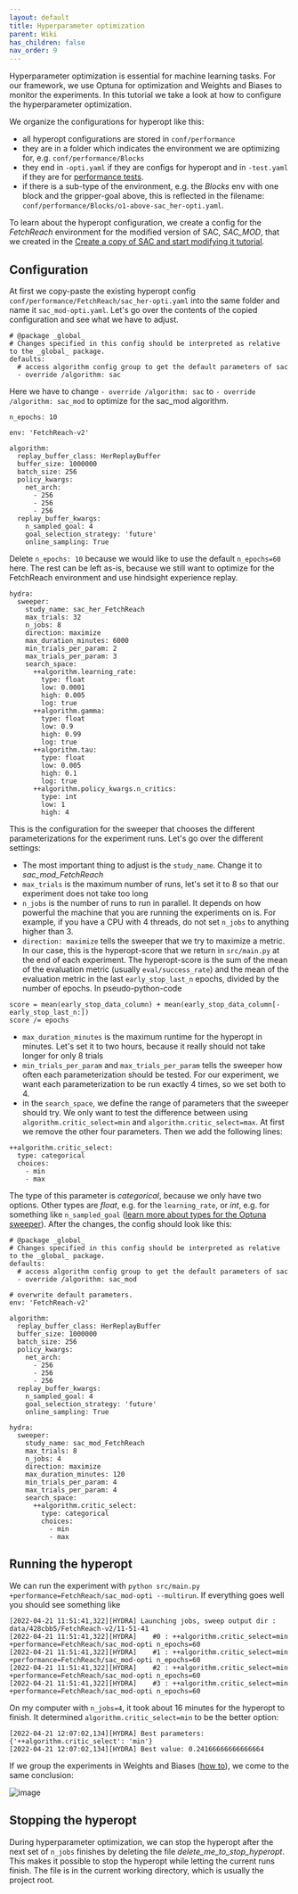 ```yaml
---
layout: default
title: Hyperparameter optimization
parent: Wiki
has_children: false
nav_order: 9 
---
```


Hyperparameter optimization is essential for machine learning tasks. For our framework, we use Optuna for optimization and Weights and Biases to monitor the experiments. In this tutorial we take a look at how to configure the hyperparameter optimization.

We organize the configurations for hyperopt like this:
- all hyperopt configurations are stored in `conf/performance`
- they are in a folder which indicates the environment we are optimizing for, e.g. `conf/performance/Blocks`
- they end in `-opti.yaml` if they are configs for hyperopt and in `-test.yaml` if they are for [performance tests](Performance-tests).
- if there is a sub-type of the environment, e.g. the _Blocks_ env with one block and the gripper-goal above, this is reflected in the filename: `conf/performance/Blocks/o1-above-sac_her-opti.yaml`.

To learn about the hyperopt configuration, we create a config for the _FetchReach_ environment for the modified version of SAC, _SAC_MOD_, that we created in the [Create a copy of SAC and start modifying it tutorial](Adding-a-new-Algorithm).

## Configuration

At first we copy-paste the existing hyperopt config `conf/performance/FetchReach/sac_her-opti.yaml` into the same folder and name it `sac_mod-opti.yaml`. Let's go over the contents of the copied configuration and see what we have to adjust.

```
# @package _global_
# Changes specified in this config should be interpreted as relative to the _global_ package.
defaults:
  # access algorithm config group to get the default parameters of sac
  - override /algorithm: sac
```

Here we have to change `- override /algorithm: sac` to `- override /algorithm: sac_mod` to optimize for the sac_mod algorithm.

```
n_epochs: 10

env: 'FetchReach-v2'

algorithm:
  replay_buffer_class: HerReplayBuffer
  buffer_size: 1000000
  batch_size: 256
  policy_kwargs:
    net_arch:
      - 256
      - 256
      - 256
  replay_buffer_kwargs:
    n_sampled_goal: 4
    goal_selection_strategy: 'future'
    online_sampling: True
``` 
Delete `n_epochs: 10` because we would like to use the default `n_epochs=60` here.
The rest can be left as-is, because we still want to optimize for the FetchReach environment and use hindsight experience replay.

```
hydra:
  sweeper:
    study_name: sac_her_FetchReach
    max_trials: 32
    n_jobs: 8
    direction: maximize
    max_duration_minutes: 6000
    min_trials_per_param: 2
    max_trials_per_param: 3
    search_space:
      ++algorithm.learning_rate:
        type: float
        low: 0.0001
        high: 0.005
        log: true
      ++algorithm.gamma:
        type: float
        low: 0.9
        high: 0.99
        log: true
      ++algorithm.tau:
        type: float
        low: 0.005
        high: 0.1
        log: true
      ++algorithm.policy_kwargs.n_critics:
        type: int
        low: 1
        high: 4
```
This is the configuration for the sweeper that chooses the different parameterizations for the experiment runs. Let's go over the different settings:

- The most important thing to adjust is the `study_name`. Change it to _sac_mod_FetchReach_
- `max_trials` is the maximum number of runs, let's set it to 8 so that our experiment does not take too long
- `n_jobs` is the number of runs to run in parallel. It depends on how powerful the machine that you are running the experiments on is. For example, if you have a CPU with 4 threads, do not set `n_jobs` to anything higher than 3.
- `direction: maximize` tells the sweeper that we try to maximize a metric. In our case, this is the hyperopt-score that we return in `src/main.py` at the end of each experiment. The hyperopt-score is the sum of the mean of the evaluation metric (usually `eval/success_rate`) and the mean of the evaluation metric in the last `early_stop_last_n` epochs, divided by the number of epochs. In pseudo-python-code
```
score = mean(early_stop_data_column) + mean(early_stop_data_column[-early_stop_last_n:])
score /= epochs
```
- `max_duration_minutes` is the maximum runtime for the hyperopt in minutes. Let's set it to two hours, because it really should not take longer for only 8 trials
- `min_trials_per_param` and `max_trials_per_param` tells the sweeper how often each parameterization should be tested. For our experiment, we want each parameterization to be run exactly 4 times, so we set both to 4.
- in the `search_space`, we define the range of parameters that the sweeper should try. We only want to test the difference between using `algorithm.critic_select=min` and `algorithm.critic_select=max`. At first we remove the other four parameters. Then we add the following lines:
```
++algorithm.critic_select:
  type: categorical
  choices:
    - min
    - max
```
The type of this parameter is _categorical_, because we only have two options. Other types are _float_, e.g. for the `learning_rate`, or _int_, e.g. for something like `n_sampled_goal` ([learn more about types for the Optuna sweeper](https://hydra.cc/docs/plugins/optuna_sweeper/#configuring-through-config-file)). After the changes, the config should look like this:

```
# @package _global_
# Changes specified in this config should be interpreted as relative to the _global_ package.
defaults:
  # access algorithm config group to get the default parameters of sac
  - override /algorithm: sac_mod

# overwrite default parameters.
env: 'FetchReach-v2'

algorithm:
  replay_buffer_class: HerReplayBuffer
  buffer_size: 1000000
  batch_size: 256
  policy_kwargs:
    net_arch:
      - 256
      - 256
      - 256
  replay_buffer_kwargs:
    n_sampled_goal: 4
    goal_selection_strategy: 'future'
    online_sampling: True

hydra:
  sweeper:
    study_name: sac_mod_FetchReach
    max_trials: 8
    n_jobs: 4
    direction: maximize
    max_duration_minutes: 120
    min_trials_per_param: 4
    max_trials_per_param: 4
    search_space:
      ++algorithm.critic_select:
        type: categorical
        choices:
          - min
          - max

```

## Running the hyperopt

We can run the experiment with `python src/main.py +performance=FetchReach/sac_mod-opti --multirun`.
If everything goes well you should see something like
```
[2022-04-21 11:51:41,322][HYDRA] Launching jobs, sweep output dir : data/428cbb5/FetchReach-v2/11-51-41
[2022-04-21 11:51:41,322][HYDRA] 	#0 : ++algorithm.critic_select=min +performance=FetchReach/sac_mod-opti n_epochs=60
[2022-04-21 11:51:41,322][HYDRA] 	#1 : ++algorithm.critic_select=min +performance=FetchReach/sac_mod-opti n_epochs=60
[2022-04-21 11:51:41,322][HYDRA] 	#2 : ++algorithm.critic_select=min +performance=FetchReach/sac_mod-opti n_epochs=60
[2022-04-21 11:51:41,322][HYDRA] 	#3 : ++algorithm.critic_select=min +performance=FetchReach/sac_mod-opti n_epochs=60
```
On my computer with `n_jobs=4`, it took about 16 minutes for the hyperopt to finish. It determined `algorithm.critic_select=min` to be the better option:

```
[2022-04-21 12:07:02,134][HYDRA] Best parameters: {'++algorithm.critic_select': 'min'}
[2022-04-21 12:07:02,134][HYDRA] Best value: 0.24166666666666664
```

If we group the experiments in Weights and Biases ([how to](Display-logged-data)), we come to the same conclusion:

![image](uploads/b02b7e90d13ccc2bf115a20268d4f4b4/image.png)

## Stopping the hyperopt

During hyperparameter optimization, we can stop the hyperopt after the next set of `n_jobs` finishes by deleting the file _delete_me_to_stop_hyperopt_. This makes it possible to stop the hyperopt while letting the current runs finish. The file is in the current working directory, which is usually the project root.
